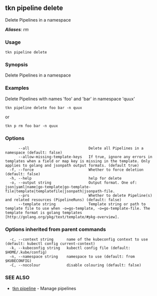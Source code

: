## tkn pipeline delete

Delete Pipelines in a namespace

***Aliases**: rm*

### Usage

```
tkn pipeline delete
```

### Synopsis

Delete Pipelines in a namespace

### Examples

Delete Pipelines with names 'foo' and 'bar' in namespace 'quux'

    tkn pipeline delete foo bar -n quux

or

    tkn p rm foo bar -n quux


### Options

```
      --all                           Delete all Pipelines in a namespace (default: false)
      --allow-missing-template-keys   If true, ignore any errors in templates when a field or map key is missing in the template. Only applies to golang and jsonpath output formats. (default true)
  -f, --force                         Whether to force deletion (default: false)
  -h, --help                          help for delete
  -o, --output string                 Output format. One of: json|yaml|name|go-template|go-template-file|template|templatefile|jsonpath|jsonpath-file.
      --prs                           Whether to delete Pipeline(s) and related resources (PipelineRuns) (default: false)
      --template string               Template string or path to template file to use when -o=go-template, -o=go-template-file. The template format is golang templates [http://golang.org/pkg/text/template/#pkg-overview].
```

### Options inherited from parent commands

```
  -c, --context string      name of the kubeconfig context to use (default: kubectl config current-context)
  -k, --kubeconfig string   kubectl config file (default: $HOME/.kube/config)
  -n, --namespace string    namespace to use (default: from $KUBECONFIG)
  -C, --nocolour            disable colouring (default: false)
```

### SEE ALSO

* [tkn pipeline](tkn_pipeline.md)	 - Manage pipelines

